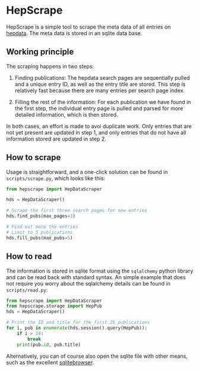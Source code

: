 # HepScrape
HepScrape is a simple tool to scrape the meta data of all entries on [hepdata](www.hepdata.net).
The meta data is stored in an sqlite data base.


## Working principle

The scraping happens in two steps:

1. Finding publications: The hepdata search pages are sequentially pulled and a unique entry ID, as well as the entry title are stored. This step is relatively fast because there are many entries per search page index.

2. Filling the rest of the information: For each publication we have found in the first step, the individual entry page is pulled and parsed for more detailed information, which is then stored.

In both cases, an effort is made to avoi duplicate work. Only entries that are not yet present are updated in step 1, and only entries that do not have all information stored are updated in step 2.


## How to scrape
Usage is straightforward, and a one-click solution can be found in `scripts/scrape.py`, which looks like this:

```python
from hepscrape import HepDataScraper

hds = HepDataScraper()

# Scrape the first three search pages for new entries
hds.find_pubs(max_pages=3)

# Find out more the entries
# Limit to 5 publications
hds.fill_pubs(max_pubs=5)
```

## How to read
The information is stored in sqlite format using the `sqlalchemy` python library and can be read back with standard syntax.
An simple example that does not require you worry about the sqlalchemy details can be found in `scripts/read.py`:


```python
from hepscrape import HepDataScraper
from hepscrape.storage import HepPub
hds = HepDataScraper()

# Print the ID and title for the first 25 publications
for i, pub in enumerate(hds.session().query(HepPub)):
    if i > 24:
        break
    print(pub.id, pub.title)
```

Alternatively, you can of course also open the sqlite file with other means, such as the excellent [sqlitebrowser](https://sqlitebrowser.org/).
